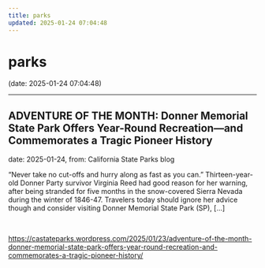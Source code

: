 ```yaml
---
title: parks
updated: 2025-01-24 07:04:48
---
```


# parks

(date: 2025-01-24 07:04:48)

---

## ADVENTURE OF THE MONTH: Donner Memorial State Park Offers Year-Round Recreation—and Commemorates a Tragic Pioneer History

date: 2025-01-24, from: California State Parks blog

“Never take no cut-offs and hurry along as fast as you can.” Thirteen-year-old Donner Party survivor Virginia Reed had good reason for her warning, after being stranded for five months in the snow-covered Sierra Nevada during the winter of 1846-47. Travelers today should ignore her advice though and consider visiting Donner Memorial State Park (SP), [&#8230;] 

<br> 

<https://castateparks.wordpress.com/2025/01/23/adventure-of-the-month-donner-memorial-state-park-offers-year-round-recreation-and-commemorates-a-tragic-pioneer-history/>

